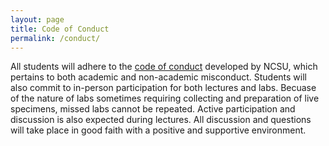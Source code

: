 ```yaml
---
layout: page
title: Code of Conduct
permalink: /conduct/
---
```


All students will adhere to the [code of conduct](https://policies.ncsu.edu/regulation/reg-11-35-05-code-of-student-conduct/) developed by NCSU, which pertains to both academic and non-academic misconduct. Students will also commit to in-person participation for both lectures and labs. Becuase of the nature of labs sometimes requiring collecting and preparation of live specimens, missed labs cannot be repeated. Active participation and discussion is also expected during lectures. All discussion and questions will take place in good faith with a positive and supportive environment.